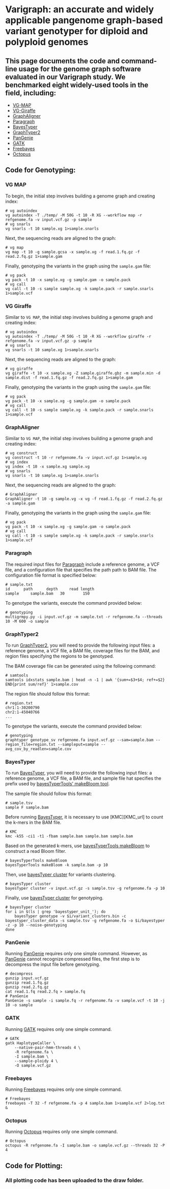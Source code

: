 # **Varigraph: an accurate and widely applicable pangenome graph-based variant genotyper for diploid and polyploid genomes**

## This page documents the ​​code and command-line usage​​ for the genome graph software evaluated in our Varigraph study. We benchmarked eight widely-used tools in the field, including:

 - [VG-MAP][VG_url]
 - [VG-Giraffe][VG_url]
 - [GraphAligner][GraphAligner_url]
 - [Paragraph][Paragraph_url]
 - [BayesTyper][BayesTyper_url]
 - [GraphTyper2][GraphTyper2_url]
 - [PanGenie][PanGenie_url]
 - [GATK][GATK_url]
 - [Freebayes][Freebayes_url]
 - [Octopus][Octopus_url]

[VG_url]: https://github.com/vgteam/vg
[GraphAligner_url]: https://github.com/maickrau/GraphAligner
[Paragraph_url]: https://github.com/Illumina/paragraph
[BayesTyper_url]: https://github.com/bioinformatics-centre/BayesTyper
[GraphTyper2_url]: https://github.com/DecodeGenetics/graphtyper
[PanGenie_url]: https://github.com/eblerjana/pangenie
[GATK_url]: https://github.com/broadinstitute/gatk
[Freebayes_url]: https://github.com/freebayes/freebayes
[Octopus_url]: https://github.com/luntergroup/octopus

## ​​Code for Genotyping​​:

### VG MAP

To begin, the initial step involves building a genome graph and creating index:

```shell
# vg autoindex
vg autoindex -T ./temp/ -M 50G -t 10 -R XG --workflow map -r refgenome.fa -v input.vcf.gz -p sample
# vg snarls
vg snarls -t 10 sample.xg 1>sample.snarls
```

Next, the sequencing reads are aligned to the graph:

```shell
# vg map
vg map -t 10 -g sample.gcsa -x sample.xg -f read.1.fq.gz -f read.2.fq.gz 1>sample.gam
```

Finally, genotyping the variants in the graph using the `sample.gam` file:

```shell
# vg pack
vg pack -t 10 -x sample.xg -g sample.gam -o sample.pack
# vg call
vg call -t 10 -s sample sample.xg -k sample.pack -r sample.snarls 1>sample.vcf
```

### VG Giraffe

Similar to `VG MAP`, the initial step involves building a genome graph and creating index:

```shell
# vg autoindex
vg autoindex -T ./temp/ -M 50G -t 10 -R XG --workflow giraffe -r refgenome.fa -v input.vcf.gz -p sample
# vg snarls
vg snarls -t 10 sample.xg 1>sample.snarls
```

Next, the sequencing reads are aligned to the graph:

```shell
# vg giraffe
vg giraffe -t 10 -x sample.xg -Z sample.giraffe.gbz -m sample.min -d sample.dist -f read.1.fq.gz -f read.2.fq.gz 1>sample.gam
```

Finally, genotyping the variants in the graph using the `sample.gam` file:

```shell
# vg pack
vg pack -t 10 -x sample.xg -g sample.gam -o sample.pack
# vg call
vg call -t 10 -s sample sample.xg -k sample.pack -r sample.snarls 1>sample.vcf
```

### GraphAligner

Similar to `VG MAP`, the initial step involves building a genome graph and creating index:

```shell
# vg construct
vg construct -t 10 -r refgenome.fa -v input.vcf.gz 1>sample.vg
# vg index
vg index -t 10 -x sample.xg sample.vg
# vg snarls
vg snarls -t 10 sample.xg 1>sample.snarls
```

Next, the sequencing reads are aligned to the graph:

```shell
# GraphAligner
GraphAligner -t 10 -g sample.vg -x vg -f read.1.fq.gz -f read.2.fq.gz -a sample.gam
```

Finally, genotyping the variants in the graph using the `sample.gam` file:

```shell
# vg pack
vg pack -t 10 -x sample.xg -g sample.gam -o sample.pack
# vg call
vg call -t 10 -s sample sample.xg -k sample.pack -r sample.snarls 1>sample.vcf
```

### Paragraph

The required input files for [Paragraph][Paragraph_url] include a reference genome, a VCF file, and a configuration file that specifies the path path to BAM file. The configuration file format is specified below:

```shell
# sample.txt
id      path      depth     read length
sample     sample.bam   30        150
```

To genotype the variants, execute the command provided below:

```shell
# genotyping
multigrmpy.py -i input.vcf.gz -m sample.txt -r refgenome.fa --threads 10 -M 600 -o sample
```

### GraphTyper2

To run [GraphTyper2][GraphTyper2_url], you will need to provide the following input files: a reference genome, a VCF file, a BAM file, coverage files for the BAM, and region files specifying the regions to be genotyped.

The BAM coverage file can be generated using the following command:

```shell
# samtools
samtools idxstats sample.bam | head -n -1 | awk '{sum+=$3+$4; ref+=$2} END{print sum/ref}' 1>sample.cov
```

The region file should follow this format:

```shell
# region.txt
chr1:1-30200790
chr2:1-45040766
...
```

To genotype the variants, execute the command provided below:

```shell
# genotyping
graphtyper genotype_sv refgenome.fa input.vcf.gz --sam=sample.bam --region_file=region.txt --sampleput=sample --avg_cov_by_readlen=sample.cov
```

### BayesTyper

To run [BayesTyper][BayesTyper_url], you will need to provide the following input files: a reference genome, a VCF file, a BAM file, and sample file hat specifies the prefix used by [bayesTyperTools' makeBloom tool][BayesTyper_url].

The sample file should follow this format:

```shell
# sample.tsv
sample F sample.bam
```

Before running [BayesTyper][BayesTyper_url], it is necessary to use [KMC][KMC_url] to count the k-mers in the BAM file.

```shell
# KMC
kmc -k55 -ci1 -t1 -fbam sample.bam sample.bam sample.bam
```

Based on the generated k-mers, use [bayesTyperTools makeBloom][BayesTyper_url] to construct a read Bloom filter.

```shell
# bayesTyperTools makeBloom
bayesTyperTools makeBloom -k sample.bam -p 10
```

Then, use [bayesTyper cluster][BayesTyper_url] for variants clustering.

```shell
# bayesTyper cluster
bayesTyper cluster -v input.vcf.gz -s sample.tsv -g refgenome.fa -p 10
```

Finally, use [bayesTyper cluster][BayesTyper_url] for genotyping.

```shell
# bayesTyper cluster
for i in $(ls | grep 'bayestyper_unit_'); do
	bayesTyper genotype -v $i/variant_clusters.bin -c bayestyper_cluster_data -s sample.tsv -g refgenome.fa -o $i/bayestyper -z -p 10 --noise-genotyping
done
```

### PanGenie

Running [PanGenie][PanGenie_url] requires only one simple command. However, as [PanGenie][PanGenie_url] cannot recognize compressed files, the first step is to decompress the input file before genotyping.

```shell
# decompress
gunzip input.vcf.gz
gunzip read.1.fq.gz
gunzip read.2.fq.gz
cat read.1.fq read.2.fq > sample.fq
# PanGenie
PanGenie -s sample -i sample.fq -r refgenome.fa -v sample.vcf -t 10 -j 10 -o sample
```

### GATK

Running [GATK][GATK_url] requires only one simple command.

```shell
# GATK
gatk HaplotypeCaller \
    --native-pair-hmm-threads 4 \
    -R refgenome.fa \
    -I sample.bam \
    --sample-ploidy 4 \
    -O sample.vcf.gz
```

### Freebayes

Running [Freebayes][Freebayes_url] requires only one simple command.

```shell
# Freebayes
freebayes -T 32 -f refgenome.fa -p 4 sample.bam 1>sample.vcf 2>log.txt &
```

### Octopus

Running [Octopus][Octopus_url] requires only one simple command.

```shell
# Octopus
octopus -R refgenome.fa -I sample.bam -o sample.vcf.gz --threads 32 -P 4
```

## ​​Code for Plotting:

### All plotting code has been uploaded to the draw folder.
